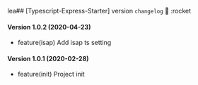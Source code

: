 lea## [Typescript-Express-Starter] version `changelog` :rocket: :rocket

#### Version 1.0.2 (2020-04-23)

-   feature(isap) Add isap ts setting

#### Version 1.0.1 (2020-02-28)

-   feature(init) Project init
